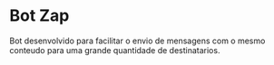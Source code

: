 # Bot Zap

Bot desenvolvido para facilitar o envio de mensagens com o mesmo conteudo para uma grande quantidade de destinatarios.
